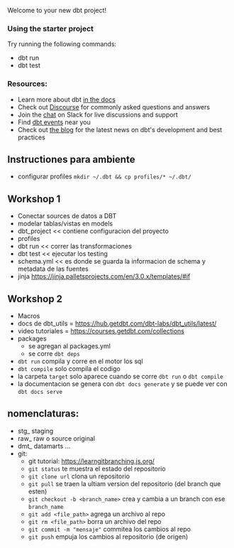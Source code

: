 Welcome to your new dbt project!

### Using the starter project

Try running the following commands:
- dbt run
- dbt test


### Resources:
- Learn more about dbt [in the docs](https://docs.getdbt.com/docs/introduction)
- Check out [Discourse](https://discourse.getdbt.com/) for commonly asked questions and answers
- Join the [chat](https://community.getdbt.com/) on Slack for live discussions and support
- Find [dbt events](https://events.getdbt.com) near you
- Check out [the blog](https://blog.getdbt.com/) for the latest news on dbt's development and best practices

## Instructiones para ambiente
- configurar profiles
`mkdir ~/.dbt && cp profiles/* ~/.dbt/`

## Workshop 1
- Conectar sources de datos a DBT
- modelar tablas/vistas en models
- dbt_project << contiene configuracion del proyecto
- profiles
- dbt run << correr las transformaciones
- dbt test << ejecutar los testing
- schema.yml << es donde se guarda la informacion de schema y metadata de las fuentes
- jinja https://jinja.palletsprojects.com/en/3.0.x/templates/#if

## Workshop 2
- Macros
- docs de dbt_utils = https://hub.getdbt.com/dbt-labs/dbt_utils/latest/
- video tutoriales = https://courses.getdbt.com/collections
- packages
    - se agregan al packages.yml
    - se corre `dbt deps`
- `dbt run` compila y corre en el motor los sql
- `dbt compile` solo compila el codigo
- la carpeta `target` solo aparece cuando se corre `dbt run` o `dbt compile`
- la documentacion se genera con `dbt docs generate` y se puede ver con `dbt docs serve`

## nomenclaturas:
 - stg_ staging
 - raw_ raw o source original
 - dmt_ datamarts
 ...
- git: 
    - git tutorial: https://learngitbranching.js.org/
    - `git status` te muestra el estado del repositorio
    - `git clone url` clona un repositorio
    - `git pull` se traen la ultiam version del repositorio (del branch que esten)
    - `git checkout -b <branch_name>` crea y cambia a un branch con ese `branch_name`
    - `git add <file_path>` agrega un archivo al repo
    - `git rm <file_path>` borra un archivo del repo
    - `git commit -m "mensaje"` commitea los cambios al repo
    - `git push` empuja los cambios al repositorio (de origen)



